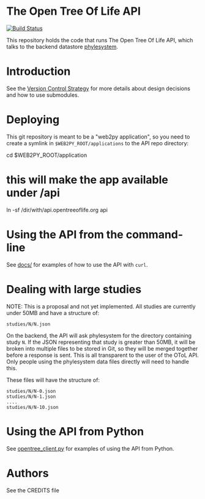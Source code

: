 # The Open Tree Of Life API

[![Build Status](https://secure.travis-ci.org/OpenTreeOfLife/api.opentreeoflife.org.png)](http://travis-ci.org/OpenTreeOfLife/api.opentreeoflife.org)

This repository holds the code that runs The Open Tree Of Life API, which talks
to the backend datastore [phylesystem](https://github.com/OpenTreeOfLife/phylesystem).

# Introduction

See the [Version Control Strategy](https://github.com/OpenTreeOfLife/api.opentreeoflife.org/blob/master/docs/vcs_strategy.md) for more details about design decisions and how to use submodules.

# Deploying

This git repository is meant to be a "web2py application", so you need to
create a symlink in ```$WEB2PY_ROOT/applications``` to the API repo directory:

   cd $WEB2PY_ROOT/application
   # this will make the app available under /api
   ln -sf /dir/with/api.opentreeoflife.org api

# Using the API from the command-line

See [docs/](https://github.com/OpenTreeOfLife/api.opentreeoflife.org/blob/master/docs/) for examples of how to use the API with ```curl```.

# Dealing with large studies

NOTE: This is a proposal and not yet implemented. All studies
are currently under 50MB and have a structure of:

    studies/N/N.json

On the backend, the API will ask phylesystem for the directory
containing study ```N```.  If the JSON representing that study
is greater than 50MB, it will be broken into multiple files to
be stored in Git, so they  will be merged together before a
response is sent. This is all transparent to the user of the
OToL API. Only people using the phylesystem data files directly
will need to handle this.

These files will have the structure of:

    studies/N/N-0.json
    studies/N/N-1.json
    ....
    studies/N/N-10.json


# Using the API from Python

See
[opentree_client.py](https://github.com/OpenTreeOfLife/api.opentreeoflife.org/blob/master/sample_client/opentree_client.py)
for examples of using the API from Python.

# Authors

See the CREDITS file
